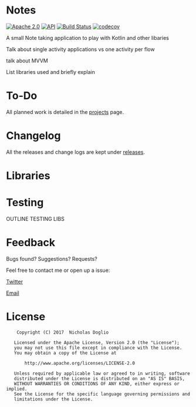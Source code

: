 # Notes

[![Apache 2.0](https://img.shields.io/badge/License-Apache%202.0-blue.svg)](LICENSE.md)
[![API](https://img.shields.io/badge/API-19%2B-brightgreen.svg?style=flat)](https://android-arsenal.com/api?level=19)
[![Build Status](https://travis-ci.org/WhosNickDoglio/Notes.svg?branch=master)](https://travis-ci.org/WhosNickDoglio/Notes)
[![codecov](https://codecov.io/gh/WhosNickDoglio/Notes/branch/master/graph/badge.svg)](https://codecov.io/gh/WhosNickDoglio/Notes)

A small Note taking application to play with Kotlin and other libaries
 
Talk about single activity applications vs one activity per flow

talk about MVVM

List libraries used and briefly explain

# To-Do

All planned work is detailed in the [projects](https://github.com/WhosNickDoglio/Notes/projects) page.

# Changelog

All the releases and change logs are kept under [releases](https://github.com/WhosNickDoglio/Notes/releases).

# Libraries


# Testing

  OUTLINE TESTING LIBS

# Feedback

Bugs found? Suggestions? Requests?

Feel free to contact me or open up a issue:

[Twitter](https://twitter.com/WhosNickDoglio)

[Email](mailto:NicholasDoglio@Gmail.com)

# License
        Copyright (C) 2017  Nicholas Doglio

       Licensed under the Apache License, Version 2.0 (the "License");
       you may not use this file except in compliance with the License.
       You may obtain a copy of the License at

           http://www.apache.org/licenses/LICENSE-2.0

       Unless required by applicable law or agreed to in writing, software
       distributed under the License is distributed on an "AS IS" BASIS,
       WITHOUT WARRANTIES OR CONDITIONS OF ANY KIND, either express or implied.
       See the License for the specific language governing permissions and
       limitations under the License.